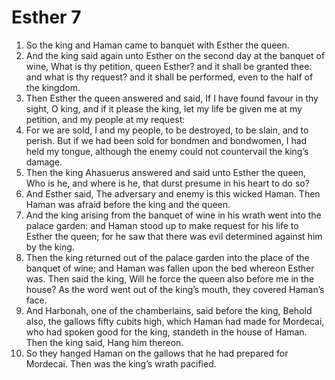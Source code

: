 ﻿# Esther  7
1. So the king and Haman came to banquet with Esther the queen. 
2. And the king said again unto Esther on the second day at the banquet of wine, What is thy petition, queen Esther? and it shall be granted thee: and what is thy request? and it shall be performed, even to the half of the kingdom. 
3. Then Esther the queen answered and said, If I have found favour in thy sight, O king, and if it please the king, let my life be given me at my petition, and my people at my request: 
4. For we are sold, I and my people, to be destroyed, to be slain, and to perish. But if we had been sold for bondmen and bondwomen, I had held my tongue, although the enemy could not countervail the king’s damage. 
5.  Then the king Ahasuerus answered and said unto Esther the queen, Who is he, and where is he, that durst presume in his heart to do so? 
6. And Esther said, The adversary and enemy is this wicked Haman. Then Haman was afraid before the king and the queen. 
7.  And the king arising from the banquet of wine in his wrath went into the palace garden: and Haman stood up to make request for his life to Esther the queen; for he saw that there was evil determined against him by the king. 
8. Then the king returned out of the palace garden into the place of the banquet of wine; and Haman was fallen upon the bed whereon Esther was. Then said the king, Will he force the queen also before me in the house? As the word went out of the king’s mouth, they covered Haman’s face. 
9. And Harbonah, one of the chamberlains, said before the king, Behold also, the gallows fifty cubits high, which Haman had made for Mordecai, who had spoken good for the king, standeth in the house of Haman. Then the king said, Hang him thereon. 
10. So they hanged Haman on the gallows that he had prepared for Mordecai. Then was the king’s wrath pacified. 
